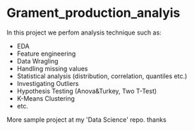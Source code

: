 # Grament_production_analyis

In this project we perfom analysis technique such as:

- EDA
- Feature engineering
- Data Wragling
- Handling missing values
- Statistical analysis (distribution, correlation, quantiles etc.)
- Investigating Outliers
- Hypothesis Testing (Anova&Turkey, Two T-Test)
- K-Means Clustering
- etc.

More sample project at my 'Data Science' repo. thanks
